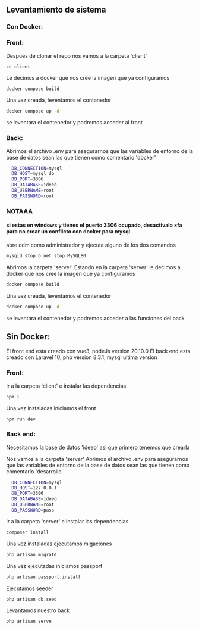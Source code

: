 ## Levantamiento de sistema

### Con Docker:
### Front:
Despues de clonar el repo nos vamos a la carpeta 'client'

```sh
cd client
```
Le decimos a docker que nos cree la imagen que ya configuramos

```sh
docker compose build
```
Una vez creada, leventamos el contanedor

```sh
docker compose up -d
```
se leventara el contenedor y podremos acceder al front


### Back:

Abrimos el archivo .env para asegurarnos que las variables de entorno de la base de datos sean las que tienen como comentario 'docker'

```sh
  DB_CONNECTION=mysql
  DB_HOST=mysql_db
  DB_PORT=3306
  DB_DATABASE=ideeo
  DB_USERNAME=root
  DB_PASSWORD=root
```

### NOTAAA
  #### si estas en windows y tienes el puerto 3306 ocupado, desactivalo xfa para no crear un conflicto con docker para mysql
  abre cdm como administrador y ejecuta alguno de los dos comandos
```sh
mysqld stop ó net stop MySQL80
```
Abrimos la carpeta 'server'
Estando en la carpeta 'server' le decimos a docker que nos cree la imagen que ya configuramos

```sh
docker compose build
```
Una vez creada, leventamos el contenedor

```sh
docker compose up -d
```
se leventara el contenedor y podremos acceder a las funciones del back


## Sin Docker:
El front end esta creado con vue3, nodeJs version 20.10.0
El back end esta creado con Laravel 10, php version 8.3.1, mysql ultima version

### Front: 
Ir a la carpeta 'client' e instalar las dependencias
```sh
npm i
```
Una vez instaladas iniciamos el front
```sh
npm run dev
```

### Back end:
Necesitamos la base de datos 'ideeo' asi que primero tenemos que crearla

Nos vamos a la carpeta 'server'
Abrimos el archivo .env para asegurarnos que las variables de entorno de la base de datos sean las que tienen como comentario 'desarrollo'

```sh
  DB_CONNECTION=mysql
  DB_HOST=127.0.0.1
  DB_PORT=3306
  DB_DATABASE=ideeo
  DB_USERNAME=root
  DB_PASSWORD=pass
```

Ir a la carpeta 'server' e instalar las dependencias

```sh
composer install
```
Una vez instaladas ejecutamos migaciones
```sh
php artisan migrate
```
Una vez ejecutadas iniciamos passport
```sh
php artisan passport:install
```
Ejecutamos seeder
```sh
php artisan db:seed
```
Levantamos nuestro back
```sh
php artisan serve
```

